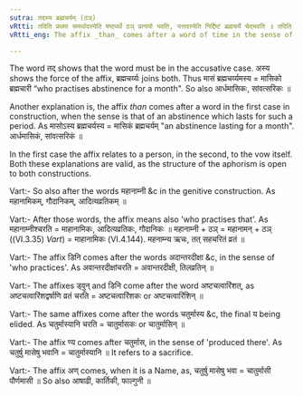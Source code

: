 ```yaml
---
sutra: तदस्य ब्रह्मचर्यम् (ठञ्)
vRtti: तदिति प्रथमा समर्थादस्येति षष्ठ्यर्थे ठञ् प्रत्ययो भवति, यत्तदस्येति निर्द्दिष्टं ब्रह्मचर्ये चेद्भवति ॥ तदिति द्वितीयासमर्थात्कालवाचिनः प्रातिपदिकादस्येति षष्ठ्यर्थे ठञ् प्रत्ययो भवति ब्रह्मचर्य्ये चेद्गम्यते ॥
vRtti_eng: The affix _than_ comes after a word of time in the sense of 'an abstinence that lasts so long' or 'who practises abstinence so long'.

---
```

The word तद् shows that the word must be in the accusative case. अस्य shows the force of the affix, ब्रह्मचर्य्यः joins both. Thus मासं ब्रह्मचर्य्यमस्य = मासिको ब्रह्मचारी “who practises abstinence for a month". So also आर्धमासिकः, सांवत्सरिकः ॥

Another explanation is, the affix _than_ comes after a word in the first case in construction, when the sense is that of an abstinence which lasts for such a period. As मासोऽस्य ब्रह्मचर्यस्य = मासिकं ब्रह्मचर्यम् "an abstinence lasting for a month". आर्धमासिकं, सांवत्सरिकं ॥

In the first case the affix relates to a person, in the second, to the vow itself. Both these explanations are valid, as the structure of the aphorism is open to both constructions.

Vart:- So also after the words महानाम्नी &c in the genitive construction. As महानामिकम्, गौदानिकम्, आदित्यव्रतिकम् ॥

Vart:- After those words, the affix means also 'who practises that'. As महानाम्नीश्चरति = माहानामिकः, आदित्यव्रतिकः, गौदानिकः ॥ महानाम्नी + ठञ् = महानामन् + ठञ् ((VI.3.35) _Vart_) = माहानामिकः (VI.4.144). महनाम्न्य ऋचः, तत् सहचरितं व्रतं ॥

Vart:- The affix डिनि comes after the words अदान्तरदीक्षा &c, in the sense of 'who practices'. As अवान्तरदीक्षांचरति = अवान्तरदीक्षी, तिलव्रतिन् ॥

Vart:- The affixes ड्वुन् and डिनि come after the word अष्टचत्वारिंशत्, as अष्टचत्वारिंशद्वर्षाणि व्रतं चरति = अष्टचत्वारिंशकः or अष्टचत्वारिंशिन् ॥

Vart:- The same affixes come after the words चतुर्मास्य &c, the final य being elided. As चतुर्मास्यानि चरति = चातुर्मासकः or चातुर्मासिन् ॥

Vart:- The affix ण्य comes after चतुर्मास, in the sense of 'produced there'. As चतुर्षु मासेषु भवानि = चातुर्मास्यानि ॥ It refers to a sacrifice.

Vart:- The affix अण् comes, when it is a Name, as, चतुर्षु मासेषु भवा = चातुर्मासी पौर्णमासी ॥ So also आषाढी, कार्तिकी, फाल्गुनी ॥